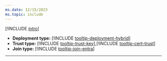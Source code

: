 ```yaml
---
ms.date: 12/15/2023
ms.topic: include
---
```


[!INCLUDE [intro](intro.md)]
- **Deployment type:** [!INCLUDE [tooltip-deployment-hybrid](tooltip-deployment-hybrid.md)]
- **Trust type:** [!INCLUDE [tooltip-trust-key](tooltip-trust-key.md)],[!INCLUDE [tooltip-cert-trust](../deploy/includes/tooltip-trust-cert.md)]
- **Join type:** [!INCLUDE [tooltip-join-entra](tooltip-join-entra.md)]
---